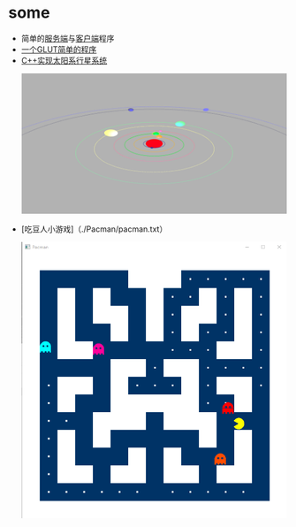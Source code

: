 # some

- 简单的[服务端](./SimpleSocket/server.c)与[客户端](./SimpleSocket/client.c)程序
- [一个GLUT简单的程序](./SimpleSocket/baseGlutProc.cpp)
- [C++实现太阳系行星系统](./SolarSystem/main.cpp)

<ul>
<img src = "./SolarSystem/SolarSystem.png" alt="图片-太阳系行星系统">
</ul>

- [吃豆人小游戏]（./Pacman/pacman.txt）
<ul>
  <img src = "./Pacman/pacman.jpg" alt="图片-吃豆人小游戏">
</ul>
